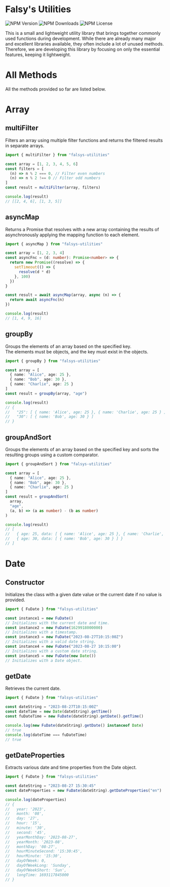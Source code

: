 # Falsy's Utilities

![NPM Version](https://img.shields.io/npm/v/falsys-utilities?color=%23F38D9B) ![NPM Downloads](https://img.shields.io/npm/dm/falsys-utilities?color=%23F4D94E) ![NPM License](https://img.shields.io/npm/l/falsys-utilities?color=%23BEA6F9)

This is a small and lightweight utility library that brings together commonly used functions during development. While there are already many major and excellent libraries available, they often include a lot of unused methods. Therefore, we are developing this library by focusing on only the essential features, keeping it lightweight.

# All Methods

All the methods provided so far are listed below.

# Array

## multiFilter

Filters an array using multiple filter functions and returns the filtered results in separate arrays.

```ts
import { multiFilter } from "falsys-utilities"

const array = [1, 2, 3, 4, 5, 6]
const filters = [
  (n) => n % 2 === 0, // Filter even numbers
  (n) => n % 2 !== 0 // Filter odd numbers
]
const result = multiFilter(array, filters)

console.log(result)
// [[2, 4, 6], [1, 3, 5]]
```

## asyncMap

Returns a Promise that resolves with a new array containing the results of asynchronously applying the mapping function to each element.

```ts
import { asyncMap } from "falsys-utilities"

const array = [1, 2, 3, 4]
const asyncFnc = (d: number): Promise<number> => {
  return new Promise((resolve) => {
    setTimeout(() => {
      resolve(d * d)
    }, 100)
  })
}

const result = await asyncMap(array, async (n) => {
  return await asyncFnc(n)
})

console.log(result)
// [1, 4, 9, 16]
```

## groupBy

Groups the elements of an array based on the specified key.  
The elements must be objects, and the key must exist in the objects.

```ts
import { groupBy } from "falsys-utilities"

const array = [
  { name: "Alice", age: 25 },
  { name: "Bob", age: 30 },
  { name: "Charlie", age: 25 }
]
const result = groupBy(array, "age")

console.log(result)
// {
//   "25": [ { name: 'Alice', age: 25 }, { name: 'Charlie', age: 25 } ],
//   "30": [ { name: 'Bob', age: 30 } ]
// }
```

## groupAndSort

Groups the elements of an array based on the specified key and sorts the resulting groups using a custom comparator.

```ts
import { groupAndSort } from "falsys-utilities"

const array = [
  { name: "Alice", age: 25 },
  { name: "Bob", age: 30 },
  { name: "Charlie", age: 25 }
]
const result = groupAndSort(
  array,
  "age",
  (a, b) => (a as number) - (b as number)
)

console.log(result)
// [
//   { age: 25, data: [ { name: 'Alice', age: 25 }, { name: 'Charlie', age: 25 } ] },
//   { age: 30, data: [ { name: 'Bob', age: 30 } ] }
// ]
```

# Date

## Constructor

Initializes the class with a given date value or the current date if no value is provided.

```ts
import { FuDate } from "falsys-utilities"

const instance1 = new FuDate()
// Initializes with the current date and time.
const instance2 = new FuDate(1629918000000)
// Initializes with a timestamp.
const instance3 = new FuDate("2023-08-27T10:15:00Z")
// Initializes with a valid date string.
const instance4 = new FuDate("2023-08-27 10:15:00")
// Initializes with a custom date string.
const instance5 = new FuDate(new Date())
// Initializes with a Date object.
```

## getDate

Retrieves the current date.

```ts
import { FuDate } from "falsys-utilities"

const dateString = "2023-08-27T10:15:00Z"
const dateTime = new Date(dateString).getTime()
const fuDateTime = new FuDate(dateString).getDate().getTime()

console.log(new FuDate(dateString).getDate() instanceof Date)
// true
console.log(dateTime === fuDateTime)
// true
```

## getDateProperties

Extracts various date and time properties from the Date object.

```ts
import { FuDate } from "falsys-utilities"

const dateString = "2023-08-27 15:30:45"
const dateProperties = new FuDate(dateString).getDateProperties("en")

console.log(dateProperties)
// {
//   year: '2023',
//   month: '08',
//   day: '27',
//   hour: '15',
//   minute: '30',
//   second: '45',
//   yearMonthDay: '2023-08-27',
//   yearMonth: '2023-08',
//   monthDay: '08-27',
//   hourMinuteSecond: '15:30:45',
//   hourMinute: '15:30',
//   dayOfWeek: 0,
//   dayOfWeekLong: 'Sunday',
//   dayOfWeekShort: 'Sun',
//   longTime: 1693117845000
// }
```
